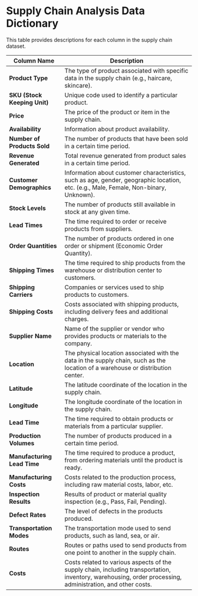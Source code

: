 # Supply Chain Analysis Data Dictionary

This table provides descriptions for each column in the supply chain dataset.

| **Column Name** | **Description** |
|----------------|----------------|
| **Product Type** | The type of product associated with specific data in the supply chain (e.g., haircare, skincare). |
| **SKU (Stock Keeping Unit)** | Unique code used to identify a particular product. |
| **Price** | The price of the product or item in the supply chain. |
| **Availability** | Information about product availability. |
| **Number of Products Sold** | The number of products that have been sold in a certain time period. |
| **Revenue Generated** | Total revenue generated from product sales in a certain time period. |
| **Customer Demographics** | Information about customer characteristics, such as age, gender, geographic location, etc. (e.g., Male, Female, Non-binary, Unknown). |
| **Stock Levels** | The number of products still available in stock at any given time. |
| **Lead Times** | The time required to order or receive products from suppliers. |
| **Order Quantities** | The number of products ordered in one order or shipment (Economic Order Quantity). |
| **Shipping Times** | The time required to ship products from the warehouse or distribution center to customers. |
| **Shipping Carriers** | Companies or services used to ship products to customers. |
| **Shipping Costs** | Costs associated with shipping products, including delivery fees and additional charges. |
| **Supplier Name** | Name of the supplier or vendor who provides products or materials to the company. |
| **Location** | The physical location associated with the data in the supply chain, such as the location of a warehouse or distribution center. |
| **Latitude** | The latitude coordinate of the location in the supply chain. |
| **Longitude** | The longitude coordinate of the location in the supply chain. |
| **Lead Time** | The time required to obtain products or materials from a particular supplier. |
| **Production Volumes** | The number of products produced in a certain time period. |
| **Manufacturing Lead Time** | The time required to produce a product, from ordering materials until the product is ready. |
| **Manufacturing Costs** | Costs related to the production process, including raw material costs, labor, etc. |
| **Inspection Results** | Results of product or material quality inspection (e.g., Pass, Fail, Pending). |
| **Defect Rates** | The level of defects in the products produced. |
| **Transportation Modes** | The transportation mode used to send products, such as land, sea, or air. |
| **Routes** | Routes or paths used to send products from one point to another in the supply chain. |
| **Costs** | Costs related to various aspects of the supply chain, including transportation, inventory, warehousing, order processing, administration, and other costs. |
